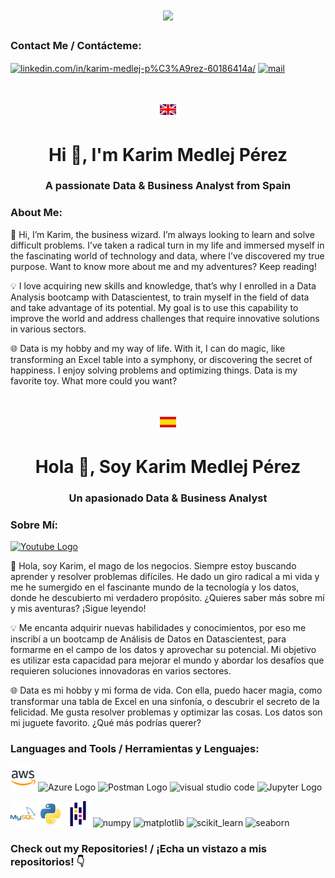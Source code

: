 <h1 align="center">
  <img src="https://github.com/Karim-Medlej/Karim-Medlej/blob/main/Karim%20Medlej%20P%C3%A9rez.png" />
</h1>

<h3 align="left">Contact Me / Contácteme:</h3>
<p align="left">
<a href="https://www.linkedin.com/in/karim-medlej-p%C3%A9rez/" rel="nofollow"><img align="center" src="https://camo.githubusercontent.com/d335777810d77c4d37b9e8de004b85e4f7d805af9a304df093485cd1d1f32730/68747470733a2f2f7777772e766563746f726c6f676f2e7a6f6e652f6c6f676f732f6c696e6b6564696e2f6c696e6b6564696e2d69636f6e2e737667" alt="linkedin.com/in/karim-medlej-p%C3%A9rez-60186414a/" height="30" width="40" data-canonical-src="https://www.vectorlogo.zone/logos/linkedin/linkedin-icon.svg" style="max-width: 100%;"></a> 
<a href="mailto:karim.medlej.perez@gmail.com?Subject=Hola%20Sergio%20nos%20gustaría%20conocerte"><img align="center" src="https://camo.githubusercontent.com/b2ea2b57a877b7e993662d111f38d3912672235196288f82373aaf5c3584d0a0/68747470733a2f2f7777772e766563746f726c6f676f2e7a6f6e652f6c6f676f732f676d61696c2f676d61696c2d69636f6e2e737667" height="35" width="35px" alt="mail" data-canonical-src="https://www.vectorlogo.zone/logos/gmail/gmail-icon.svg" style="max-width: 100%;"></a>

<h1 align="center">
<img src="https://github.com/Karim-Medlej/Karim-Medlej/blob/main/gb.jpg" width="5%" height="5%">
</h1>

<h1 align="center">Hi 👋, I'm Karim Medlej Pérez</h1>
<h3 align="center">A passionate Data & Business Analyst from Spain</h3>

<h3 align="left">About Me:</h3>
<p align="left">

👋 Hi, I’m Karim, the business wizard. I’m always looking to learn and solve difficult problems. I’ve taken a radical turn in my life and immersed myself in the fascinating world of technology and data, where I’ve discovered my true purpose. Want to know more about me and my adventures? Keep reading!

💡 I love acquiring new skills and knowledge, that’s why I enrolled in a Data Analysis bootcamp with Datascientest, to train myself in the field of data and take advantage of its potential. My goal is to use this capability to improve the world and address challenges that require innovative solutions in various sectors.

🌐 Data is my hobby and my way of life. With it, I can do magic, like transforming an Excel table into a symphony, or discovering the secret of happiness. I enjoy solving problems and optimizing things. Data is my favorite toy. What more could you want?

<h1 align="center">
<img src="https://github.com/Karim-Medlej/Karim-Medlej/blob/main/esp.jpg" width="5%" height="5%">
</h1>

<h1 align="center">Hola 👋, Soy Karim Medlej Pérez</h1>
<h3 align="center">Un apasionado Data & Business Analyst</h3>

<h3 align="left">Sobre Mí:</h3>
<p align="left">

<a href="https://www.youtube.com/watch?v=YcxlGNznRwU&ab_channel=KarimMedlej">
  <img src="https://www.vectorlogo.zone/logos/youtube/youtube-icon.svg" alt="Youtube Logo" width="40" height="40"/>
</a>


👋 Hola, soy Karim, el mago de los negocios. Siempre estoy buscando aprender y resolver problemas difíciles. He dado un giro radical a mi vida y me he sumergido en el fascinante mundo de la tecnología y los datos, donde he descubierto mi verdadero propósito. ¿Quieres saber más sobre mí y mis aventuras? ¡Sigue leyendo!

💡 Me encanta adquirir nuevas habilidades y conocimientos, por eso me inscribí a un bootcamp de Análisis de Datos en Datascientest, para formarme en el campo de los datos y aprovechar su potencial. Mi objetivo es utilizar esta capacidad para mejorar el mundo y abordar los desafíos que requieren soluciones innovadoras en varios sectores.

🌐 Data es mi hobby y mi forma de vida. Con ella, puedo hacer magia, como transformar una tabla de Excel en una sinfonía, o descubrir el secreto de la felicidad. Me gusta resolver problemas y optimizar las cosas. Los datos son mi juguete favorito. ¿Qué más podrías querer?


<h3 align="left">Languages and Tools / Herramientas y Lenguajes:</h3>
<p align="left">
<img src="https://raw.githubusercontent.com/devicons/devicon/master/icons/amazonwebservices/amazonwebservices-original-wordmark.svg" alt="AWS Logo" width="40" height="40"/>
<img src="https://www.vectorlogo.zone/logos/microsoft_azure/microsoft_azure-icon.svg" alt="Azure Logo" width="40" height="40"/>
<img src="https://www.vectorlogo.zone/logos/getpostman/getpostman-icon.svg" alt="Postman Logo" width="40" height="40"/>
<img src="https://camo.githubusercontent.com/4a948e11d0b2ac72fc2ee02d8539c83b7f50f043d8d0b62b0eb9d205001d7b6f/68747470733a2f2f7777772e766563746f726c6f676f2e7a6f6e652f6c6f676f732f76697375616c73747564696f5f636f64652f76697375616c73747564696f5f636f64652d617232312e737667" alt="visual studio code" width="90" height="40" data-canonical-src="https://www.vectorlogo.zone/logos/visualstudio_code/visualstudio_code-ar21.svg" style="max-width: 100%;">
<img src="https://upload.wikimedia.org/wikipedia/commons/3/38/Jupyter_logo.svg" alt="Jupyter Logo" width="40" height="40"/>
  </a>
</p>
<div class="images">
  <img src="https://raw.githubusercontent.com/devicons/devicon/master/icons/mysql/mysql-original-wordmark.svg" alt="mysql" width="40" height="40" style="max-width: 100%; display: inline-block;">
  <img src="https://raw.githubusercontent.com/devicons/devicon/master/icons/python/python-original.svg" alt="python" width="40" height="40" style="max-width: 100%; display: inline-block;">
  <img src="https://raw.githubusercontent.com/devicons/devicon/2ae2a900d2f041da66e950e4d48052658d850630/icons/pandas/pandas-original.svg" alt="pandas" width="40" height="40" style="max-width: 100%;">
  <img src="https://upload.wikimedia.org/wikipedia/commons/6/67/Numpy-svgrepo-com.svg?uselang=es" alt="numpy" width="40" height="40" style="max-width: 100%;">
  <img src="https://matplotlib.org/_static/logo2.svg" alt="matplotlib" width="90" height="40" style="max-width: 100%;">
  <img src="https://upload.wikimedia.org/wikipedia/commons/0/05/Scikit_learn_logo_small.svg" alt="scikit_learn" width="60" height="40" style="max-width: 100%;">
  <img src="https://seaborn.pydata.org/_images/logo-mark-lightbg.svg" alt="seaborn" width="40" height="40" style="max-width: 100%;">
</div>

### Check out my Repositories! / ¡Echa un vistazo a mis repositorios! 👇
